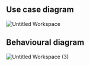 ## Use case diagram
![Untitled Workspace](https://user-images.githubusercontent.com/46949062/152873278-7b4822a9-f613-4d0b-822b-ac570676f40f.png)


## Behavioural diagram


![Untitled Workspace (3)](https://user-images.githubusercontent.com/46949062/153364949-8755ae20-11f1-431d-bff8-7782fdbdc7e2.png)
